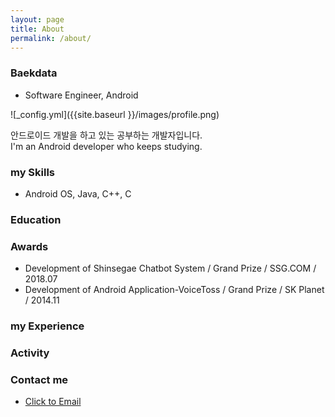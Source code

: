 ```yaml
---
layout: page
title: About
permalink: /about/
---
```


### Baekdata
* Software Engineer, Android


![_config.yml]({{site.baseurl }}/images/profile.png)

안드로이드 개발을 하고 있는 공부하는 개발자입니다.  
I'm an Android developer who keeps studying.  

  

### my Skills
* Android OS, Java, C++, C  

  

### Education  


  
### Awards
* Development of Shinsegae Chatbot System / Grand Prize / SSG.COM / 2018.07
* Development of Android Application-VoiceToss / Grand Prize / SK Planet / 2014.11




### my Experience  


  
### Activity  


  
### Contact me

* [Click to Email](mailto:wowterry9044@gmail.com)  
  
